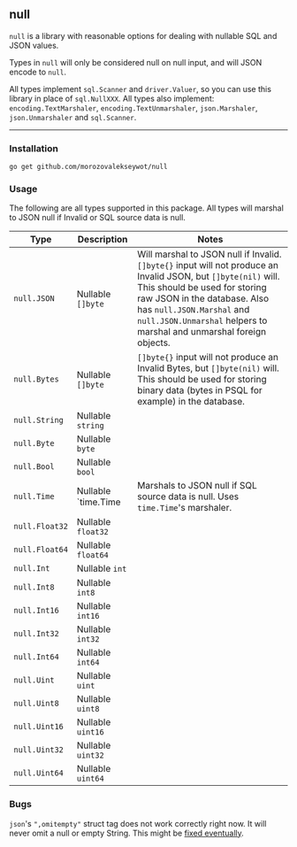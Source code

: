 ## null

`null` is a library with reasonable options for dealing with nullable SQL and
JSON values.

Types in `null` will only be considered null on null input, and will JSON
encode to `null`.

All types implement `sql.Scanner` and `driver.Valuer`, so you can use this
library in place of `sql.NullXXX`. All types also implement:
`encoding.TextMarshaler`, `encoding.TextUnmarshaler`, `json.Marshaler`,
`json.Unmarshaler` and `sql.Scanner`.

---

### Installation

```
go get github.com/morozovalekseywot/null
```

### Usage

The following are all types supported in this package. All types will marshal
to JSON null if Invalid or SQL source data is null.

| Type           | Description         | Notes                                                                                                                                                                                                                                                                               |
|----------------|---------------------|-------------------------------------------------------------------------------------------------------------------------------------------------------------------------------------------------------------------------------------------------------------------------------------|
| `null.JSON`    | Nullable `[]byte`   | Will marshal to JSON null if Invalid. `[]byte{}` input will not produce an Invalid JSON, but `[]byte(nil)` will. This should be used for storing raw JSON in the database. Also has `null.JSON.Marshal` and `null.JSON.Unmarshal` helpers to marshal and unmarshal foreign objects. |
| `null.Bytes`   | Nullable `[]byte`   | `[]byte{}` input will not produce an Invalid Bytes, but `[]byte(nil)` will. This should be used for storing binary data (bytes in PSQL for example) in the database.                                                                                                                |
| `null.String`  | Nullable `string`   |                                                                                                                                                                                                                                                                                     |
| `null.Byte`    | Nullable `byte`     |                                                                                                                                                                                                                                                                                     |
| `null.Bool`    | Nullable `bool`     |                                                                                                                                                                                                                                                                                     |
| `null.Time`    | Nullable `time.Time | Marshals to JSON null if SQL source data is null. Uses `time.Time`'s marshaler.                                                                                                                                                                                                     |
| `null.Float32` | Nullable `float32`  |                                                                                                                                                                                                                                                                                     |
| `null.Float64` | Nullable `float64`  |                                                                                                                                                                                                                                                                                     |
| `null.Int`     | Nullable `int`      |                                                                                                                                                                                                                                                                                     |
| `null.Int8`    | Nullable `int8`     |                                                                                                                                                                                                                                                                                     |
| `null.Int16`   | Nullable `int16`    |                                                                                                                                                                                                                                                                                     |
| `null.Int32`   | Nullable `int32`    |                                                                                                                                                                                                                                                                                     |
| `null.Int64`   | Nullable `int64`    |                                                                                                                                                                                                                                                                                     |
| `null.Uint`    | Nullable `uint`     |                                                                                                                                                                                                                                                                                     |
| `null.Uint8`   | Nullable `uint8`    |                                                                                                                                                                                                                                                                                     |
| `null.Uint16`  | Nullable `uint16`   |                                                                                                                                                                                                                                                                                     |
| `null.Uint32`  | Nullable `uint32`   |                                                                                                                                                                                                                                                                                     |
| `null.Uint64`  | Nullable `uint64`   |                                                                                                                                                                                                                                                                                     | |

### Bugs

`json`'s `",omitempty"` struct tag does not work correctly right now. It will
never omit a null or empty String. This might be [fixed
eventually](https://github.com/golang/go/issues/4357).
